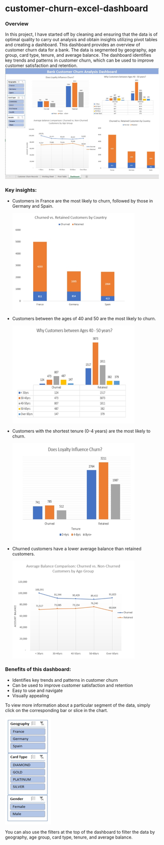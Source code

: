 # customer-churn-excel-dashboard


### Overview
In this project, I have started off by cleaning and ensuring that the data is of optimal quality to carry out analysis and obtain insights utilizing pivot tables and creating a dashboard.
This dashboard provides an overview of customer churn data for a bank. The data is segmented by geography, age group, card type, tenure, and average balance. 
The dashboard identifies key trends and patterns in customer churn, which can be used to improve customer satisfaction and retention.
  ![excel dashboards](excel_dashboard.jpg)

### Key insights:
- Customers in France are the most likely to churn, followed by those in Germany and Spain.

  ![Chart 1](img1.jpg)
  
- Customers between the ages of 40 and 50 are the most likely to churn.

  ![Chart 2](img4.jpg)
  
- Customers with the shortest tenure (0-4 years) are the most likely to churn.

  ![Chart 4](img3.jpg)
  
- Churned customers have a lower average balance than retained customers.

  ![Chart 5](img2.jpg)
  
### Benefits of this dashboard:
- Identifies key trends and patterns in customer churn
- Can be used to improve customer satisfaction and retention
- Easy to use and navigate
- Visually appealing

To view more information about a particular segment of the data, simply click on the corresponding bar or slice in the chart. 
  
![dashboard filters](filters.jpg)

You can also use the filters at the top of the dashboard to filter the data by geography, age group, card type, tenure, and average balance.
